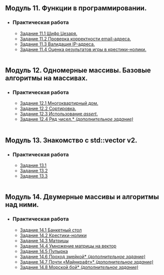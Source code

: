 
## **Модуль 11. Функции в программировании.**
- ### **Практическая работа**
    - [Задание 11.1 Шифр Цезаря.](Module-11/Task-1/main.cpp)
    - [Задание 11.2 Проверка корректности email-адреса.](Module-11/Task-2/main.cpp)
    - [Задание 11.3 Валидация IP-адреса.](Module-11/Task-3/main.cpp)
    - [Задание 11.4 Оценка результатов игры в крестики-нолики.](Module-11/Task-4/main.cpp)

    <br/>

## **Модуль 12. Одномерные массивы. Базовые алгоритмы на массивах.**
- ### **Практическая работа**
    - [Задание 12.1 Многоквартирный дом.](Module-12/PracticalWork/Task-1/main.cpp)
    - [Задание 12.2 Сортировка.](Module-12/PracticalWork/Task-2/main.cpp)
    - [Задание 12.3 Использование *assert*.](Module-12/PracticalWork/Task-3/main.cpp)
    - [Задание 12.4 Ряд чисел.\* *(дополнительное задание)*](Module-12/PracticalWork/Task-4/main.cpp)

    <br/>

## **Модуль 13. Знакомство с std::vector v2.**
- ### **Практическая работа**
    - [Задание 13.1](Module-13/Task-1/main.cpp)
    - [Задание 13.2](Module-13/Task-2/main.cpp)
    - [Задание 13.3](Module-13/Task-3/main.cpp)

    <br/>

## **Модуль 14. Двумерные массивы и алгоритмы над ними.**
- ### **Практическая работа**
    - [Задание 14.1 Банкетный стол](Module-14/Task-1/main.cpp)
    - [Задание 14.2 Крестики-нолики](Module-14/Task-2/main.cpp)
    - [Задание 14.3 Матрицы](Module-14/Task-3/main.cpp)
    - [Задание 14.4 Умножение матрицы на вектор](Module-14/Task-4/main.cpp)
    - [Задание 14.5 Пупырка](Module-14/Task-5/main.cpp)
    - [Задание 14.6 Проход змейкой\* *(дополнительное задание)*](Module-14/Task-6/main.cpp)
    - [Задание 14.7 Почти «Майнкрафт»\* *(дополнительное задание)*](Module-14/Task-7/main.cpp)
    - [Задание 14.8 Морской бой\* *(дополнительное задание)*](Module-14/Task-8/main.cpp)
